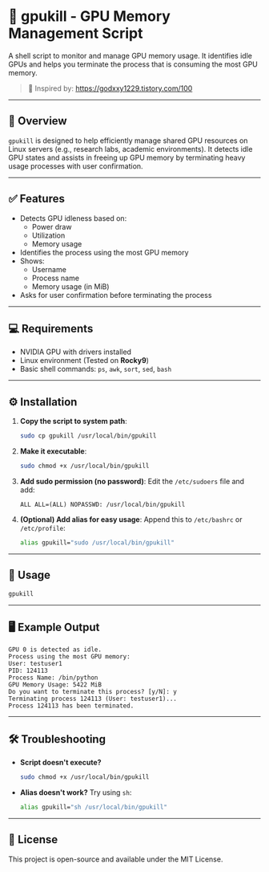 # 🧹 gpukill - GPU Memory Management Script

A shell script to monitor and manage GPU memory usage. It identifies idle GPUs and helps you terminate the process that is consuming the most GPU memory.

> 🔗 Inspired by: https://godxxy1229.tistory.com/100

---

## 📌 Overview

`gpukill` is designed to help efficiently manage shared GPU resources on Linux servers (e.g., research labs, academic environments). It detects idle GPU states and assists in freeing up GPU memory by terminating heavy usage processes with user confirmation.

---

## ✅ Features

- Detects GPU idleness based on:
  - Power draw
  - Utilization
  - Memory usage
- Identifies the process using the most GPU memory
- Shows:
  - Username
  - Process name
  - Memory usage (in MiB)
- Asks for user confirmation before terminating the process

---

## 💻 Requirements

- NVIDIA GPU with drivers installed
- Linux environment (Tested on **Rocky9**)
- Basic shell commands: `ps`, `awk`, `sort`, `sed`, `bash`

---

## ⚙️ Installation

1. **Copy the script to system path**:
   ```bash
   sudo cp gpukill /usr/local/bin/gpukill
   ```

2. **Make it executable**:
   ```bash
   sudo chmod +x /usr/local/bin/gpukill
   ```

3. **Add sudo permission (no password)**:
   Edit the `/etc/sudoers` file and add:
   ```plaintext
   ALL ALL=(ALL) NOPASSWD: /usr/local/bin/gpukill
   ```

4. **(Optional) Add alias for easy usage**:
   Append this to `/etc/bashrc` or `/etc/profile`:
   ```bash
   alias gpukill="sudo /usr/local/bin/gpukill"
   ```

---

## 🚀 Usage

```bash
gpukill
```

---

## 🖥️ Example Output

```
GPU 0 is detected as idle.
Process using the most GPU memory:
User: testuser1
PID: 124113
Process Name: /bin/python
GPU Memory Usage: 5422 MiB
Do you want to terminate this process? [y/N]: y
Terminating process 124113 (User: testuser1)...
Process 124113 has been terminated.
```

---

## 🛠 Troubleshooting

- **Script doesn't execute?**
  ```bash
  sudo chmod +x /usr/local/bin/gpukill
  ```

- **Alias doesn't work?** Try using `sh`:
  ```bash
  alias gpukill="sh /usr/local/bin/gpukill"
  ```

---

## 📄 License

This project is open-source and available under the MIT License.
```
